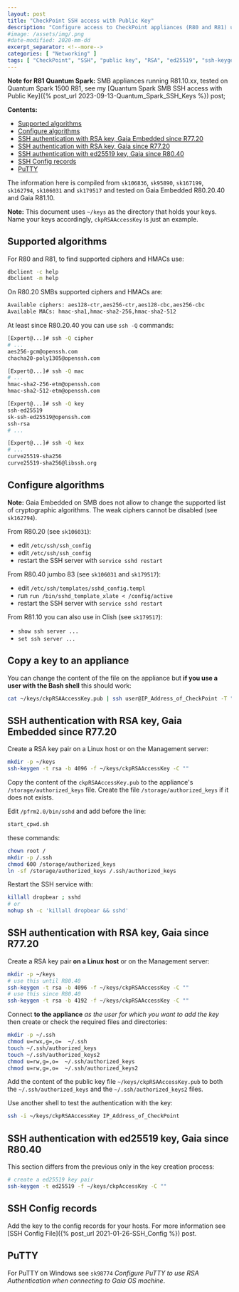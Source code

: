 ```yaml
---
layout: post
title: "CheckPoint SSH access with Public Key"
description: "Configure access to CheckPoint appliances (R80 and R81) using SSH and public key authentication"
#image: /assets/img/.png
#date-modified: 2020-mm-dd
excerpt_separator: <!--more-->
categories: [ "Networking" ]
tags: [ "CheckPoint", "SSH", "public key", "RSA", "ed25519", "ssh-keygen", "Quantum Spark" ]
---
```


**Note for R81 Quantum Spark:** SMB appliances running R81.10.xx, tested on Quantum Spark 1500 R81, see my [Quantum Spark SMB SSH access with Public Key]({% post_url 2023-09-13-Quantum_Spark_SSH_Keys %}) post;

**Contents:**

- [Supported algorithms](#supported-algorithms)
- [Configure algorithms](#configure-algorithms)
- [SSH authentication with RSA key, Gaia Embedded since R77.20](#ssh-authentication-with-rsa-key-gaia-embedded-since-r7720)
- [SSH authentication with RSA key, Gaia since R77.20](#ssh-authentication-with-rsa-key-gaia-since-r7720)
- [SSH authentication with ed25519 key, Gaia since R80.40](#ssh-authentication-with-ed25519-key-gaia-since-r8040)
- [SSH Config records](#ssh-config-records)
- [PuTTY](#putty)

The information here is compiled from `sk106836`, `sk95890`, `sk167199`, `sk162794`, `sk106031` and `sk179517` and tested on Gaia Embedded R80.20.40 and Gaia R81.10.

**Note:** This document uses `~/keys` as the directory that holds your keys. Name your keys accordingly, `ckpRSAAccessKey` is just an example.

## Supported algorithms

For R80 and R81, to find supported ciphers and HMACs use:

```sh
dbclient -c help
dbclient -m help
```

On R80.20 SMBs supported ciphers and HMACs are:

```txt
Available ciphers: aes128-ctr,aes256-ctr,aes128-cbc,aes256-cbc
Available MACs: hmac-sha1,hmac-sha2-256,hmac-sha2-512
```

At least since R80.20.40 you can use `ssh -Q` commands:

```sh
[Expert@...]# ssh -Q cipher
# ...
aes256-gcm@openssh.com
chacha20-poly1305@openssh.com

[Expert@...]# ssh -Q mac
# ...
hmac-sha2-256-etm@openssh.com
hmac-sha2-512-etm@openssh.com

[Expert@...]# ssh -Q key
ssh-ed25519
sk-ssh-ed25519@openssh.com
ssh-rsa
# ...

[Expert@...]# ssh -Q kex
# ...
curve25519-sha256
curve25519-sha256@libssh.org 
```

## Configure algorithms

**Note:** Gaia Embedded on SMB does not allow to change the supported list of cryptographic algorithms. The weak ciphers
cannot be disabled (see `sk162794`).

From R80.20 (see `sk106031`):

- edit `/etc/ssh/ssh_config`
- edit `/etc/ssh/ssh_config`
- restart the SSH server with `service sshd restart`

From R80.40 jumbo 83 (see `sk106031` and `sk179517`):

- edit `/etc/ssh/templates/sshd_config.templ`
- run `run /bin/sshd_template_xlate < /config/active`
- restart the SSH server with `service sshd restart`

From R81.10 you can also use in Clish (see `sk179517`):

- `show ssh server ...`
- `set ssh server ...`

## Copy a key to an appliance

You can change the content of the file on the appliance but **if you use a user with the Bash shell** this should work:

```sh
cat ~/keys/ckpRSAAccessKey.pub | ssh user@IP_Address_of_CheckPoint -T "cat >> /storage/test_file"
```

## SSH authentication with RSA key, Gaia Embedded since R77.20

Create a RSA key pair on a Linux host or on the Management server:

```sh
mkdir -p ~/keys
ssh-keygen -t rsa -b 4096 -f ~/keys/ckpRSAAccessKey -C ""
```

Copy the content of the `ckpRSAAccessKey.pub` to the appliance's `/storage/authorized_keys` file.
Create the file `/storage/authorized_keys` if it does not exists.

Edit `/pfrm2.0/bin/sshd` and add before the line:

```sh
start_cpwd.sh
```

these commands:

```sh
chown root /
mkdir -p /.ssh
chmod 600 /storage/authorized_keys
ln -sf /storage/authorized_keys /.ssh/authorized_keys
```

Restart the SSH service with:

```sh
killall dropbear ; sshd
# or
nohup sh -c 'killall dropbear && sshd'
```

## SSH authentication with RSA key, Gaia since R77.20

Create a RSA key pair **on a Linux host** or on the Management server:

```sh
mkdir -p ~/keys
# use this until R80.40
ssh-keygen -t rsa -b 4096 -f ~/keys/ckpRSAAccessKey -C ""
# use this since R80.40
ssh-keygen -t rsa -b 4192 -f ~/keys/ckpRSAAccessKey -C ""
```

Connect **to the appliance** *as the user for which you want to add the key* then create or check the required files and directories:

```sh
mkdir -p ~/.ssh
chmod u=rwx,g=,o=  ~/.ssh
touch ~/.ssh/authorized_keys
touch ~/.ssh/authorized_keys2
chmod u=rw,g=,o=  ~/.ssh/authorized_keys
chmod u=rw,g=,o=  ~/.ssh/authorized_keys2
```

Add the content of the public key file `~/keys/ckpRSAAccessKey.pub` to both the `~/.ssh/authorized_keys`
and the `~/.ssh/authorized_keys2` files.

Use another shell to test the authentication with the key:

```sh
ssh -i ~/keys/ckpRSAAccessKey IP_Address_of_CheckPoint
```

## SSH authentication with ed25519 key, Gaia since R80.40

This section differs from the previous only in the key creation process:

```sh
# create a ed25519 key pair
ssh-keygen -t ed25519 -f ~/keys/ckpAccessKey -C ""
```

## SSH Config records

Add the key to the config records for your hosts. For more information see [SSH Config File]({% post_url 2021-01-26-SSH_Config %}) post.

## PuTTY

For PuTTY on Windows see `sk98774` *Configure PuTTY to use RSA Authentication when connecting to Gaia OS machine*.
